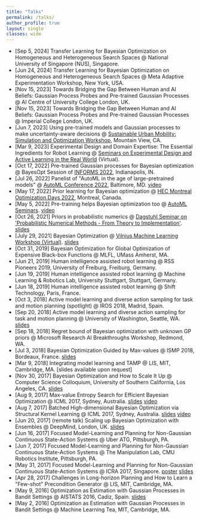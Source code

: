 ```yaml
---
title: "Talks"
permalink: /talks/
author_profile: true
layout: single 
classes: wide
---
```

- [Sep 5, 2024] Transfer Learning for  Bayesian Optimization on Homogeneous and Heterogeneous Search Spaces @ National University of Singapore (NUS), Singapore.
- [Jun 24, 2024] Transfer Learning for  Bayesian Optimization on Homogeneous and Heterogeneous Search Spaces @ Meta Adaptive Experimentation Workshop, New York, USA.
- [Nov 15, 2023] Towards Bridging the Gap Between Human and AI Beliefs: Gaussian Process Probes and Pre-trained Gaussian Processes @ AI Centre of University College London, UK.
- [Nov 15, 2023] Towards Bridging the Gap Between Human and AI Beliefs: Gaussian Process Probes and Pre-trained Gaussian Processes @ Imperial College London, UK.
- [Jun 7, 2023] Using pre-trained models and Gaussian processes to make uncertainty-aware decisions @ [Sustainable Urban Mobility: Simulation and Optimization Workshop](https://rsvp.withgoogle.com/events/urban-mobility-workshop), Mountain View, CA.
- [Mar 9, 2023] Experimental Design and Domain Expertise: The Essential Ingredients for Robot Learning @ [Seminars on Experimental Design and Active Learning in the Real World](https://realworldml.github.io/readinggroup/) (Virtual).
- [Oct 17, 2022] Pre-trained Gaussian processes for Bayesian optimization @ BayesOpt Session of [INFORMS 2022](https://meetings.informs.org/wordpress/indianapolis2022/), Indianapolis, IN.
- [Jul 26, 2022] Panelist of "AutoML in the age of large-pretrained models" @ [AutoML Conference 2022](https://2022.automl.cc/), Baltimore, MD. [video](https://www.youtube.com/watch?v=SrnvX28u-ww)
- [May 17, 2022] Prior learning for Bayesian optimization @ [HEC Montreal Optimization Days 2022](https://symposia.gerad.ca/jopt2022/en/home), Montreal, Canada.
- [May 5, 2022] Pre-training helps Bayesian optimization too @ [AutoML Seminars](https://automl-seminars.github.io/). [video](https://www.youtube.com/watch?v=cH4-hHXvO5c)
- [Oct 26, 2021] Priors in probabilistic numerics @ [Dagstuhl Seminar on 'Probabilistic Numerical Methods - From Theory to Implementation'](https://www.dagstuhl.de/21432). [slides](https://zi-wang.com/pub/Priors_in_probabilistic_numerics_10_26_2021.pdf)
- [July 29, 2021] Bayesian Optimization @ [Vilnius Machine Learning Workshop (Virtual)](https://workshops.eeml.eu/). [slides](https://zi-wang.com/pub/bayesopt_tutorial.pdf)
- [Oct 31, 2019] Bayesian Optimization for Global Optimization of Expensive Black-box Functions @ MLFL, UMass Amherst, MA. 
- [Jun 21, 2019] Human intelligence assisted robot learning @ RSS Pioneers 2019, University of Freiburg, Freiburg, Germany.
- [Jun 19, 2019] Human intelligence assisted robot learning @ Machine Learning & Robotics Lab, University Stuttgart, Stuttgart, Germany. 
- [Jun 18, 2019] Human intelligence assisted robot learning @ Shift Technology, Paris, France. 
- [Oct 3, 2018] Active model learning and diverse action sampling for task and motion planning (spotlight) @ IROS 2018, Madrid, Spain. 
- [Sep 20, 2018] Active model learning and diverse action sampling for task and motion planning @ University of Washington, Seattle, WA. [slides](https://zi-wang.com/pub/ltamp)
- [Sep 18, 2018] Regret bound of Bayesian optimization with unknown GP priors @ Microsoft Research AI Breakthroughs Workshop, Redmond, WA. 
- [Jul 3, 2018] Bayesian Optimization Guided by Max-values @ ISMP 2018, Bordeaux, France. [slides](https://www.icloud.com/keynote/0iOMOD8vx385JepjFFJWCXl4A#bo%5Ftalk)
- [Mar 9, 2018] Integrating model learning and TAMP @ LIS, MIT, Cambridge, MA. [slides available upon request]
- [Nov 30, 2017] Bayesian Optimization and How to Scale It Up @ Computer Science Colloquium, University of Southern California, Los Angeles, CA. [slides](http://zi-wang.com/pub/bo_talk_usc.pdf)
- [Aug 9, 2017] Max-value Entropy Search for Efficient Bayesian Optimization @ ICML 2017, Sydney, Australia. [slides](https://www.icloud.com/keynote/0FxhBnGLGBPCopqQH_v8xF_Vw#maxvalue) [video](https://vimeo.com/238266740)
- [Aug 7, 2017] Batched High-dimensional Bayesian Optimization via Structural Kernel Learning @ ICML 2017, Sydney, Australia. [slides](https://www.icloud.com/keynote/0LBVoOAXm9JJIzgKlqpjrQThA#skl) [video](https://vimeo.com/240609525)
- [Jun 20, 2017] (remote talk) Scaling up Bayesian Optimization with Ensembles @ DeepMind, London, UK. [slides](https://www.icloud.com/keynote/0S9h7NGDRCeHW6UsrynsVhO_g#ebo%5Ftalk%5Fdeepmind)
- [Jun 16, 2017] Focused Model-Learning and Planning for Non-Gaussian Continuous State-Action Systems @ Uber ATG, Pittsburgh, PA.
- [Jun 7, 2017] Focused Model-Learning and Planning for Non-Gaussian Continuous State-Action Systems @ The Manipulation Lab, CMU Robotics Institute, Pittsburgh, PA.
- [May 31, 2017] Focused Model-Learning and Planning for Non-Gaussian Continuous State-Action Systems @ ICRA 2017, Singapore. [poster](https://www.icloud.com/keynote/05MjagIrd2K58FRb4KqjoL7rg#poster) [slides](https://www.icloud.com/keynote/0SYOebCF3GXhkYjnf0Q0Jn5Uw#talk)
- [Apr 28, 2017] Challenges in Long-horizon Planning and How to Learn a "Few-shot" Precondition Generator @ LIS, MIT, Cambridge, MA. 
- [May 9, 2016] Optimization as Estimation with Gaussian Processes in Bandit Settings @ AISTATS 2016, Cadiz, Spain. [slides](http://zi-wang.com/pub/gpest_slides.pdf)
- [May 2, 2016] Optimization as Estimation with Gaussian Processes in Bandit Settings @ Machine Learning Tea, MIT, Cambridge, MA.
